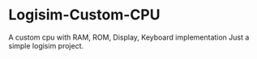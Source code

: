 # Logisim-Custom-CPU
A custom cpu with RAM, ROM, Display, Keyboard implementation
Just a simple logisim project. 
